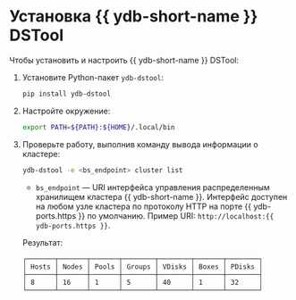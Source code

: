 # Установка {{ ydb-short-name }} DSTool

Чтобы установить и настроить {{ ydb-short-name }} DSTool:

1. Установите Python-пакет `ydb-dstool`:

    ```bash
    pip install ydb-dstool
    ```

1. Настройте окружение:

    ```bash
    export PATH=${PATH}:${HOME}/.local/bin
    ```

1. Проверьте работу, выполнив команду вывода информации о кластере:

    ```bash
    ydb-dstool -e <bs_endpoint> cluster list
    ```

    * `bs_endpoint` — URI интерфейса управления распределенным хранилищем кластера {{ ydb-short-name }}. Интерфейс доступен на любом узле кластера по протоколу HTTP на порте {{ ydb-ports.https }} по умолчанию. Пример URI: `http://localhost:{{ ydb-ports.https }}`.

    Результат:

    ```text
    ┌───────┬───────┬───────┬────────┬────────┬───────┬────────┐
    │ Hosts │ Nodes │ Pools │ Groups │ VDisks │ Boxes │ PDisks │
    ├───────┼───────┼───────┼────────┼────────┼───────┼────────┤
    │ 8     │ 16    │ 1     │ 5      │ 40     │ 1     │ 32     │
    └───────┴───────┴───────┴────────┴────────┴───────┴────────┘
    ```
